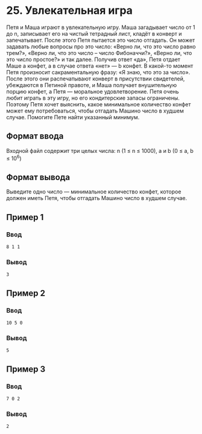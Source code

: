 # 25. Увлекательная игра

Петя и Маша играют в увлекательную игру. Маша загадывает число от 1 до n, записывает его на чистый тетрадный лист,
кладёт в конверт и запечатывает. После этого Петя пытается это число отгадать. Он может задавать любые вопросы про это
число: «Верно ли, что это число равно трем?», «Верно ли, что это число – число Фибоначчи?», «Верно ли, что это число
простое?» и так далее. Получив ответ «да», Петя отдает Маше a конфет, а в случае ответа «нет» — b конфет.
В какой-то момент Петя произносит сакраментальную фразу: «Я знаю, что это за число». После этого они распечатывают
конверт в присутствии свидетелей, убеждаются в Петиной правоте, и Маша получает внушительную порцию конфет, а Петя —
моральное удовлетворение.
Петя очень любит играть в эту игру, но его кондитерские запасы ограничены. Поэтому Петя хочет выяснить, какое
минимальное количество конфет может ему потребоваться, чтобы отгадать Машино число в худшем случае. Помогите Пете найти
указанный минимум.

## Формат ввода

Входной файл содержит три целых числа: n (1 ≤ n ≤ 1000), a и b (0 ≤ a, b ≤ 10<sup>6</sup>)

## Формат вывода

Выведите одно число — минимальное количество конфет, которое должен иметь Петя, чтобы отгадать Машино число в худшем
случае.

## Пример 1

### Ввод

    8 1 1

### Вывод

    3

## Пример 2

### Ввод

    10 5 0

### Вывод

    5

## Пример 3

### Ввод

    7 0 2

### Вывод

    2


